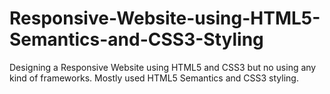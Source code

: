# Responsive-Website-using-HTML5-Semantics-and-CSS3-Styling
Designing a Responsive Website using HTML5 and CSS3 but no using any kind of frameworks. Mostly used HTML5 Semantics and CSS3 styling.
